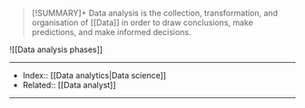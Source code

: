 > [!SUMMARY]+
> Data analysis is the collection, transformation, and organisation of [[Data]] in order to draw conclusions, make predictions, and make informed decisions.


![[Data analysis phases]]

---
- Index:: [[Data analytics|Data science]]
- Related:: [[Data analyst]]
---